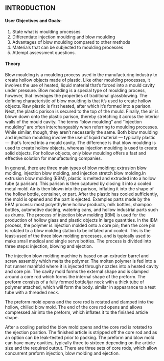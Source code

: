 ## INTRODUCTION<br>

#### User Objectives and Goals:

  1. State what is moulding processes
  2. Differentiate injection moulding and blow moulding
  3. Advantages of blow moulding compared to other methods
  4. Materials that can be subjected to moulding processes
  5. Attempt assessment questions.



#### Theory
Blow moulding is a moulding process used in the manufacturing industry to create hollow objects made of plastic. Like other moulding processes, it involves the use of heated, liquid material that’s forced into a mould cavity under pressure. Blow moulding is a special type of moulding process, however, that leverages the properties of traditional glassblowing. The defining characteristic of blow moulding is that it’s used to create hollow objects. Raw plastic is first heated, after which it’s formed into a parison. Next, the plastic parison is secured to the top of the mould. Finally, the air is blown down onto the plastic parison, thereby stretching it across the interior walls of the mould cavity. 
The terms “blow moulding” and “injection moulding” are often interchangeably when referring to moulding processes. While similar, though, they aren’t necessarily the same. Both blow moulding and injection moulding involve the use of liquid material — typically plastic — that’s forced into a mould cavity. The difference is that blow moulding is used to create hollow objects, whereas injection moulding is used to create solid objects. For hollow objects, only blow moulding offers a fast and effective solution for manufacturing companies.

In general, there are three main types of blow molding: extrusion blow molding, injection blow molding, and injection stretch blow molding.In extrusion blow molding (EBM), plastic is melted and extruded into a hollow tube (a parison). This parison is then captured by closing it into a cooled metal mold. Air is then blown into the parison, inflating it into the shape of the hollow bottle, container, or part. After the plastic has cooled sufficiently, the mold is opened and the part is ejected. Examples parts made by the EBM process: most polyethylene hollow products, milk bottles, shampoo bottles, automotive ducting, watering cans, and hollow industrial parts such as drums.
The process of injection blow molding (IBM) is used for the production of hollow glass and plastic objects in large quantities. In the IBM process, the polymer is injection molded onto a core pin; then the core pin is rotated to a blow molding station to be inflated and cooled. This is the least-used of the three blow molding processes, and is typically used to make small medical and single serve bottles. The process is divided into three steps: injection, blowing and ejection.

The injection blow molding machine is based on an extruder barrel and screw assembly which melts the polymer. The molten polymer is fed into a hot runner manifold where it is injected through nozzles into a heated cavity and core pin. The cavity mold forms the external shape and is clamped around a core rod which forms the internal shape of the preform. The preform consists of a fully formed bottle/jar neck with a thick tube of polymer attached, which will form the body. similar in appearance to a test tube with a threaded neck.

The preform mold opens and the core rod is rotated and clamped into the hollow, chilled blow mold. The end of the core rod opens and allows compressed air into the preform, which inflates it to the finished article shape.

After a cooling period the blow mold opens and the core rod is rotated to the ejection position. The finished article is stripped off the core rod and as an option can be leak-tested prior to packing. The preform and blow mold can have many cavities, typically three to sixteen depending on the article size and the required output. There are three sets of core rods, which allow concurrent preform injection, blow molding and ejection.



<br>


